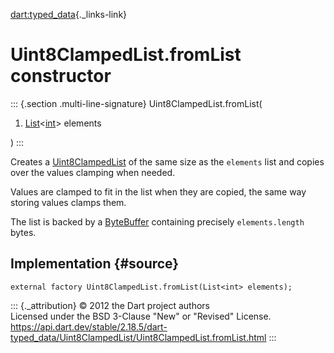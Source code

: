 [dart:typed\_data](../../dart-typed_data/dart-typed_data-library){._links-link}

Uint8ClampedList.fromList constructor
=====================================

::: {.section .multi-line-signature}
Uint8ClampedList.fromList(

1.  [List](../../dart-core/list-class)\<[int](../../dart-core/int-class)\>
    elements

)
:::

Creates a [Uint8ClampedList](../uint8clampedlist-class) of the same size
as the `elements` list and copies over the values clamping when needed.

Values are clamped to fit in the list when they are copied, the same way
storing values clamps them.

The list is backed by a [ByteBuffer](../bytebuffer-class) containing
precisely `elements.length` bytes.

Implementation {#source}
--------------

``` {.language-dart data-language="dart"}
external factory Uint8ClampedList.fromList(List<int> elements);
```

::: {._attribution}
© 2012 the Dart project authors\
Licensed under the BSD 3-Clause \"New\" or \"Revised\" License.\
<https://api.dart.dev/stable/2.18.5/dart-typed_data/Uint8ClampedList/Uint8ClampedList.fromList.html>
:::
